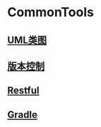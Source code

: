 # CommonTools
## [UML类图](UML/UML.md)
## [版本控制](版本控制/版本控制.md)
## [Restful](Restful/Restful.md)
## [Gradle](Gradle/Gradle.md)

